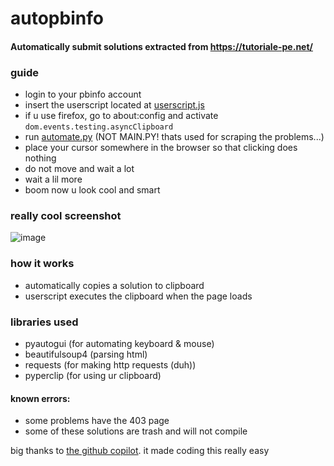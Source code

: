 # autopbinfo

#### Automatically submit solutions extracted from https://tutoriale-pe.net/

### guide

- login to your pbinfo account
- insert the userscript located at [userscript.js](/userscript.js)
- if u use firefox, go to about:config and activate `dom.events.testing.asyncClipboard`
- run [automate.py](/automate.py) (NOT MAIN.PY! thats used for scraping the problems...)
- place your cursor somewhere in the browser so that clicking does nothing
- do not move and wait a lot
- wait a lil more
- boom now u look cool and smart

### really cool screenshot

![image](https://user-images.githubusercontent.com/65953368/160890388-d98ff4a8-9d3c-408c-b9ab-67d4426c71de.png)

### how it works

- automatically copies a solution to clipboard
- userscript executes the clipboard when the page loads

### libraries used

- pyautogui (for automating keyboard & mouse)
- beautifulsoup4 (parsing html)
- requests (for making http requests (duh))
- pyperclip (for using ur clipboard)

#### known errors:

- some problems have the 403 page
- some of these solutions are trash and will not compile

big thanks to [the github copilot](https://copilot.github.com/). it made coding this really easy

